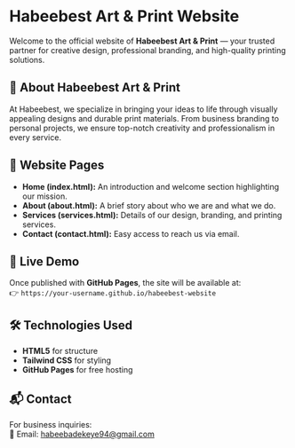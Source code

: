 # Habeebest Art & Print Website  

Welcome to the official website of **Habeebest Art & Print** — your trusted partner for creative design, professional branding, and high-quality printing solutions.  

## 🌟 About Habeebest Art & Print  
At Habeebest, we specialize in bringing your ideas to life through visually appealing designs and durable print materials. From business branding to personal projects, we ensure top-notch creativity and professionalism in every service.  

## 📌 Website Pages  
- **Home (index.html):** An introduction and welcome section highlighting our mission.  
- **About (about.html):** A brief story about who we are and what we do.  
- **Services (services.html):** Details of our design, branding, and printing services.  
- **Contact (contact.html):** Easy access to reach us via email.  

## 🚀 Live Demo  
Once published with **GitHub Pages**, the site will be available at:  
👉 `https://your-username.github.io/habeebest-website`  

## 🛠️ Technologies Used  
- **HTML5** for structure  
- **Tailwind CSS** for styling  
- **GitHub Pages** for free hosting  

## 📬 Contact  
For business inquiries:  
📧 Email: habeebadekeye94@gmail.com
